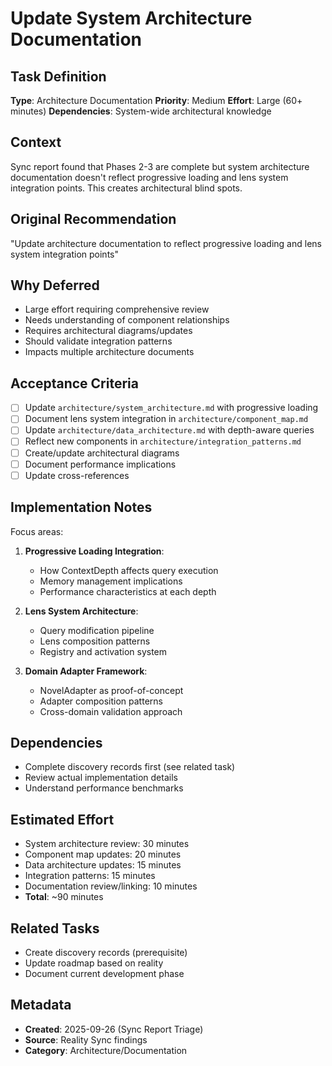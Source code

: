 # Update System Architecture Documentation

## Task Definition
**Type**: Architecture Documentation
**Priority**: Medium
**Effort**: Large (60+ minutes)
**Dependencies**: System-wide architectural knowledge

## Context
Sync report found that Phases 2-3 are complete but system architecture documentation doesn't reflect progressive loading and lens system integration points. This creates architectural blind spots.

## Original Recommendation
"Update architecture documentation to reflect progressive loading and lens system integration points"

## Why Deferred
- Large effort requiring comprehensive review
- Needs understanding of component relationships
- Requires architectural diagrams/updates
- Should validate integration patterns
- Impacts multiple architecture documents

## Acceptance Criteria
- [ ] Update `architecture/system_architecture.md` with progressive loading
- [ ] Document lens system integration in `architecture/component_map.md`
- [ ] Update `architecture/data_architecture.md` with depth-aware queries
- [ ] Reflect new components in `architecture/integration_patterns.md`
- [ ] Create/update architectural diagrams
- [ ] Document performance implications
- [ ] Update cross-references

## Implementation Notes
Focus areas:
1. **Progressive Loading Integration**:
   - How ContextDepth affects query execution
   - Memory management implications
   - Performance characteristics at each depth

2. **Lens System Architecture**:
   - Query modification pipeline
   - Lens composition patterns
   - Registry and activation system

3. **Domain Adapter Framework**:
   - NovelAdapter as proof-of-concept
   - Adapter composition patterns
   - Cross-domain validation approach

## Dependencies
- Complete discovery records first (see related task)
- Review actual implementation details
- Understand performance benchmarks

## Estimated Effort
- System architecture review: 30 minutes
- Component map updates: 20 minutes
- Data architecture updates: 15 minutes
- Integration patterns: 15 minutes
- Documentation review/linking: 10 minutes
- **Total**: ~90 minutes

## Related Tasks
- Create discovery records (prerequisite)
- Update roadmap based on reality
- Document current development phase

## Metadata
- **Created**: 2025-09-26 (Sync Report Triage)
- **Source**: Reality Sync findings
- **Category**: Architecture/Documentation